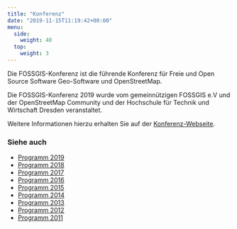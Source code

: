 ```yaml
---
title: "Konferenz"
date: "2019-11-15T11:19:42+00:00"
menu:
  side:
    weight: 40
  top:
    weight: 3
---
```


Die FOSSGIS-Konferenz ist die führende Konferenz für Freie und Open Source Software Geo-Software und OpenStreetMap.

Die FOSSGIS-Konferenz 2019 wurde vom gemeinnützigen FOSSGIS e.V und der OpenStreetMap Community und der Hochschule für Technik und Wirtschaft Dresden veranstaltet.

Weitere Informationen hierzu erhalten Sie auf der [Konferenz-Webseite](https://www.fossgis-konferenz.de).

### Siehe auch

* [Programm 2019](https://pretalx.com/fossgis2019/schedule/)
* [Programm 2018](https://frab.fossgis-konferenz.de/de/2018/public/schedule)
* [Programm 2017](https://frab.fossgis-konferenz.de/de/2017/public/schedule)
* [Programm 2016](https://frab.fossgis-konferenz.de/de/2016/public/schedule)
* [Programm 2015](https://www.fossgis-konferenz.de/2015/programm/)
* [Programm 2014](https://www.fossgis-konferenz.de/2014/programm/)
* [Programm 2013](https://www.fossgis-konferenz.de/2013/programm/)
* [Programm 2012](https://www.fossgis-konferenz.de/2012/programm/)
* [Programm 2011](https://www.fossgis-konferenz.de/2011/programm/)
